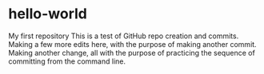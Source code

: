 # hello-world
My first repository
This is a test of GitHub repo creation and commits.
Making a few more edits here, with the purpose of making another commit.
Making another change, all with the purpose of practicing the sequence of committing from the command line.
